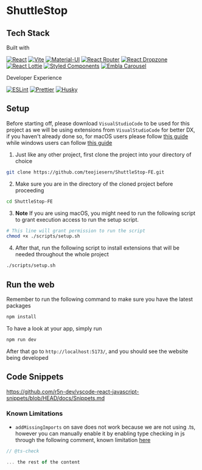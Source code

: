 # ShuttleStop

## Tech Stack

Built with

[![React](https://img.shields.io/badge/-React-61DAFB?logo=react&logoColor=white)](https://react.dev/)
[![Vite](https://img.shields.io/badge/-Vite-646CFF?logo=vite&logoColor=white)](https://vitejs.dev/)
[![Material-UI](https://img.shields.io/badge/-Material--UI-0081CB?logo=material-ui&logoColor=white)](https://mui.com/)
[![React Router](https://img.shields.io/badge/-React_Router-CA4245?logo=react-router&logoColor=white)](https://reactrouter.com/)
[![React Dropzone](https://img.shields.io/badge/-React_Dropzone-4682B4)](https://react-dropzone.js.org/)
[![React Lottie](https://img.shields.io/badge/-React_Lottie-FF4785)](https://github.com/chenqingspring/react-lottie)
[![Styled Components](https://img.shields.io/badge/-Styled_Components-DB7093?logo=styled-components&logoColor=white)](https://styled-components.com/)
[![Embla Carousel](https://img.shields.io/badge/-Embla_Carousel-2B2B2B)](https://www.embla-carousel.com/)

Developer Experience

[![ESLint](https://img.shields.io/badge/-ESLint-4B32C3?logo=eslint&logoColor=white)](https://eslint.org/)
[![Prettier](https://img.shields.io/badge/-Prettier-F7B93E?logo=prettier&logoColor=white)](https://prettier.io/)
[![Husky](https://img.shields.io/badge/-Husky-FF7A59?logo=husky&logoColor=white)](https://typicode.github.io/husky/)

## Setup

Before starting off, please download `VisualStudioCode` to be used for this project as we will be using extensions from `VisualStudioCode` for better DX, if you haven't already done so, for macOS users please follow [this guide](https://code.visualstudio.com/docs/setup/mac) while windows users can follow [this guide](https://code.visualstudio.com/docs/setup/windows)

1. Just like any other project, first clone the project into your directory of choice

```sh
git clone https://github.com/teojiesern/ShuttleStop-FE.git
```

2. Make sure you are in the directory of the cloned project before proceeding

```sh
cd ShuttleStop-FE
```

3. **Note** If you are using macOS, you might need to run the following script to grant execution access to run the setup script.

```sh
# This line will grant permission to run the script
chmod +x ./scripts/setup.sh
```

4. After that, run the following script to install extensions that will be needed throughout the whole project

```sh
./scripts/setup.sh
```

## Run the web

Remember to run the following command to make sure you have the latest packages

```bash
npm install
```

To have a look at your app, simply run

```bash
npm run dev
```

After that go to `http://localhost:5173/`, and you should see the website being developed

## Code Snippets

https://github.com/r5n-dev/vscode-react-javascript-snippets/blob/HEAD/docs/Snippets.md

### Known Limitations

-   `addMissingImports` on save does not work because we are not using .ts, however you can manually enable it by enabling type checking in js through the following comment, known limitation [here](https://github.com/microsoft/vscode/issues/97925)

```ts
// @ts-check

... the rest of the content
```
